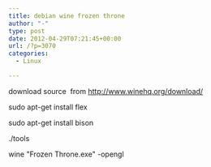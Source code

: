 ```yaml
---
title: debian wine frozen throne
author: "-"
type: post
date: 2012-04-29T07:21:45+00:00
url: /?p=3070
categories:
  - Linux

---
```

download source  from <http://www.winehq.org/download/>

sudo apt-get install flex

sudo apt-get install bison

./tools

wine "Frozen Throne.exe" -opengl